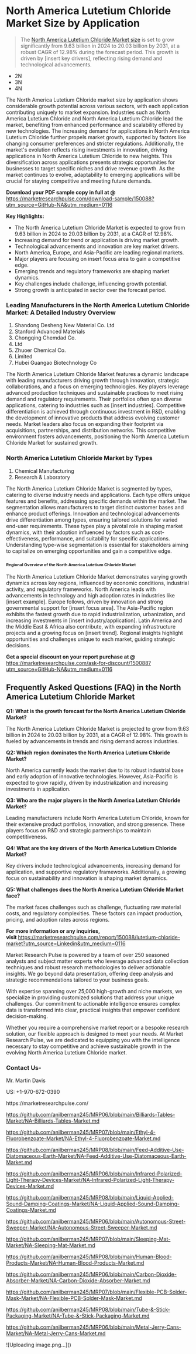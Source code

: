 <h1>North America Lutetium Chloride Market&nbsp;Size by Application</h1><blockquote><p>The <a href="https://marketresearchpulse.com/download-sample/150088?utm_source=GitHub-NA&amp;utm_medium=0116">North America Lutetium Chloride Market size</a> is set to grow significantly from 9.63 billion in 2024 to 20.03 billion by 2031, at a robust CAGR of 12.98% during the forecast period. This growth is driven by [insert key drivers], reflecting rising demand and technological advancements.</p></blockquote><ul><li>2N<li> 3N<li> 4N</li></ul><p>The North America Lutetium Chloride market size by application shows considerable growth potential across various sectors, with each application contributing uniquely to market expansion. Industries such as North America Lutetium Chloride and North America Lutetium Chloride lead the market, benefiting from enhanced performance and scalability offered by new technologies. The increasing demand for applications in North America Lutetium Chloride further propels market growth, supported by factors like changing consumer preferences and stricter regulations. Additionally, the market's evolution reflects rising investments in innovation, driving applications in North America Lutetium Chloride to new heights. This diversification across applications presents strategic opportunities for businesses to target specific niches and drive revenue growth. As the market continues to evolve, adaptability to emerging applications will be crucial for staying competitive and meeting future demands.</p><p><strong>Download your PDF sample copy in full at @ </strong><a href="https://marketresearchpulse.com/download-sample/150088?utm_source=GitHub-NA&amp;utm_medium=0116">https://marketresearchpulse.com/download-sample/150088?utm_source=GitHub-NA&amp;utm_medium=0116</a></p><p><strong>Key Highlights: </strong></p><ul><li>The North America Lutetium Chloride Market is expected to grow from 9.63 billion in 2024 to 20.03 billion by 2031, at a CAGR of 12.98%.</li><li>Increasing demand for trend or application is driving market growth.</li><li>Technological advancements and innovation are key market drivers.</li><li>North America, Europe, and Asia-Pacific are leading regional markets.</li><li>Major players are focusing on insert focus area to gain a competitive edge.</li><li>Emerging trends and regulatory frameworks are shaping market dynamics.</li><li>Key challenges include challenge, influencing growth potential.</li><li>Strong growth is anticipated in sector over the forecast period.</li></ul><h3>Leading Manufacturers in the North America Lutetium Chloride Market: A Detailed Industry Overview</h3><ol><li>Shandong Desheng New Material Co. Ltd</li><li>Stanford Advanced Materials</li><li>Chongqing Chemdad Co.</li><li>Ltd</li><li>Zhuoer Chemical Co.</li><li>Limited</li><li>Hubei Guangao Biotechnology Co</li></ol><div class="flex max-w-full flex-col flex-grow"><div class="min-h-8 text-message flex w-full flex-col items-end gap-2 whitespace-normal break-words [.text-message+&amp;]:mt-5" dir="auto" data-message-author-role="assistant" data-message-id="fd8432e4-4910-450d-b182-61b7bfb0a01f" data-message-model-slug="gpt-4o"><div class="flex w-full flex-col gap-1 empty:hidden first:pt-[3px]"><div class="markdown prose w-full break-words dark:prose-invert light"><p>The North America Lutetium Chloride Market features a dynamic landscape with leading manufacturers driving growth through innovation, strategic collaborations, and a focus on emerging technologies. Key players leverage advanced production techniques and sustainable practices to meet rising demand and regulatory requirements. Their portfolios often span diverse applications, catering to industries such as [insert industries]. Competitive differentiation is achieved through continuous investment in R&amp;D, enabling the development of innovative products that address evolving customer needs. Market leaders also focus on expanding their footprint via acquisitions, partnerships, and distribution networks. This competitive environment fosters advancements, positioning the North America Lutetium Chloride Market for sustained growth.</p></div></div></div></div><h3>North America Lutetium Chloride Market by Types</h3><ol><li>Chemical Manufacturing<li> Research & Laboratory</li></ol><div class="flex max-w-full flex-col flex-grow"><div class="min-h-8 text-message flex w-full flex-col items-end gap-2 whitespace-normal break-words [.text-message+&amp;]:mt-5" dir="auto" data-message-author-role="assistant" data-message-id="084470be-0bb7-4664-bddf-5156b4f41249" data-message-model-slug="gpt-4o-mini"><div class="flex w-full flex-col gap-1 empty:hidden first:pt-[3px]"><div class="markdown prose w-full break-words dark:prose-invert light"><p>The North America Lutetium Chloride Market is segmented by types, catering to diverse industry needs and applications. Each type offers unique features and benefits, addressing specific demands within the market. The segmentation allows manufacturers to target distinct customer bases and enhance product offerings. Innovation and technological advancements drive differentiation among types, ensuring tailored solutions for varied end-user requirements. These types play a pivotal role in shaping market dynamics, with their adoption influenced by factors such as cost-effectiveness, performance, and suitability for specific applications. Understanding type-wise segmentation is essential for stakeholders aiming to capitalize on emerging opportunities and gain a competitive edge.</p></div></div></div></div><h3><span style="font-size: 11px;">Regional Overview of the North America Lutetium Chloride Market</span></h3><div class="flex max-w-full flex-col flex-grow"><div class="min-h-8 text-message flex w-full flex-col items-end gap-2 whitespace-normal break-words [.text-message+&amp;]:mt-5" dir="auto" data-message-author-role="assistant" data-message-id="e9038762-ce64-4e30-91c9-9bd413514231" data-message-model-slug="gpt-4o-mini"><div class="flex w-full flex-col gap-1 empty:hidden first:pt-[3px]"><div class="markdown prose w-full break-words dark:prose-invert light"><p>The North America Lutetium Chloride Market demonstrates varying growth dynamics across key regions, influenced by economic conditions, industrial activity, and regulatory frameworks. North America leads with advancements in technology and high adoption rates in industries like [insert example]. Europe follows, driven by innovation and strong governmental support for [insert focus area]. The Asia-Pacific region exhibits the fastest growth due to rapid industrialization, urbanization, and increasing investments in [insert industry/application]. Latin America and the Middle East &amp; Africa also contribute, with expanding infrastructure projects and a growing focus on [insert trend]. Regional insights highlight opportunities and challenges unique to each market, guiding strategic decisions.</p></div></div></div></div><p><strong>Get a special discount on your report purchase at @ </strong><a href="https://marketresearchpulse.com/ask-for-discount/150088?utm_source=GitHub-NA&amp;utm_medium=0116">https://marketresearchpulse.com/ask-for-discount/150088?utm_source=GitHub-NA&amp;utm_medium=0116</a></p><h2>Frequently Asked Questions (FAQ) in the North America Lutetium Chloride Market</h2><p><strong>Q1: What is the growth forecast for the North America Lutetium Chloride Market?</strong></p><p>The North America Lutetium Chloride Market is projected to grow from 9.63 billion in 2024 to 20.03 billion by 2031, at a CAGR of 12.98%. This growth is fueled by advancements in trends and rising demand across industries.</p><p><strong>Q2: Which region dominates the North America Lutetium Chloride Market?</strong></p><p>North America currently leads the market due to its robust industrial base and early adoption of innovative technologies. However, Asia-Pacific is expected to grow rapidly, driven by industrialization and increasing investments in application.</p><p><strong>Q3: Who are the major players in the North America Lutetium Chloride Market?</strong></p><p>Leading manufacturers include North America Lutetium Chloride, known for their extensive product portfolios, innovation, and strong presence. These players focus on R&amp;D and strategic partnerships to maintain competitiveness.</p><p><strong>Q4: What are the key drivers of the North America Lutetium Chloride Market?</strong></p><p>Key drivers include technological advancements, increasing demand for application, and supportive regulatory frameworks. Additionally, a growing focus on sustainability and innovation is shaping market dynamics.</p><p><strong>Q5: What challenges does the North America Lutetium Chloride Market face?</strong></p><p>The market faces challenges such as challenge, fluctuating raw material costs, and regulatory complexities. These factors can impact production, pricing, and adoption rates across regions.</p><p><strong>For more information or any inquiries, visit&nbsp;</strong><a href="https://marketresearchpulse.com/report/150088/lutetium-chloride-market?utm_source=Linkedin&utm_medium=0116">https://marketresearchpulse.com/report/150088/lutetium-chloride-market?utm_source=Linkedin&utm_medium=0116</a></p><p>Market Research Pulse is powered by a team of over 250 seasoned analysts and subject matter experts who leverage advanced data collection techniques and robust research methodologies to deliver actionable insights. We go beyond data presentation, offering deep analysis and strategic recommendations tailored to your business goals.</p><p>With expertise spanning over 25,000 high-growth and niche markets, we specialize in providing customized solutions that address your unique challenges. Our commitment to actionable intelligence ensures complex data is transformed into clear, practical insights that empower confident decision-making.</p><p>Whether you require a comprehensive market report or a bespoke research solution, our flexible approach is designed to meet your needs. At Market Research Pulse, we are dedicated to equipping you with the intelligence necessary to stay competitive and achieve sustainable growth in the evolving North America Lutetium Chloride market.</p><h3><strong>Contact Us-</strong></h3><p>Mr. Martin Davis</p><p>US: +1-970-672-0390</p><p>https://marketresearchpulse.com/</p><p><a href="https://github.com/anilberman245/MRP06/blob/main/Billiards-Tables-Market/NA-Billiards-Tables-Market.md">https://github.com/anilberman245/MRP06/blob/main/Billiards-Tables-Market/NA-Billiards-Tables-Market.md</a></p><p><a href="https://github.com/anilberman245/MRP07/blob/main/Ethyl-4-Fluorobenzoate-Market/NA-Ethyl-4-Fluorobenzoate-Market.md">https://github.com/anilberman245/MRP07/blob/main/Ethyl-4-Fluorobenzoate-Market/NA-Ethyl-4-Fluorobenzoate-Market.md</a></p><p><a href="https://github.com/anilberman245/MRP08/blob/main/Feed-Additive-Use-Diatomaceous-Earth-Market/NA-Feed-Additive-Use-Diatomaceous-Earth-Market.md">https://github.com/anilberman245/MRP08/blob/main/Feed-Additive-Use-Diatomaceous-Earth-Market/NA-Feed-Additive-Use-Diatomaceous-Earth-Market.md</a></p><p><a href="https://github.com/anilberman245/MRP06/blob/main/lnfrared-Polarized-Light-Therapy-Devices-Market/NA-lnfrared-Polarized-Light-Therapy-Devices-Market.md">https://github.com/anilberman245/MRP06/blob/main/lnfrared-Polarized-Light-Therapy-Devices-Market/NA-lnfrared-Polarized-Light-Therapy-Devices-Market.md</a></p><p><a href="https://github.com/anilberman245/MRP08/blob/main/Liquid-Applied-Sound-Damping-Coatings-Market/NA-Liquid-Applied-Sound-Damping-Coatings-Market.md">https://github.com/anilberman245/MRP08/blob/main/Liquid-Applied-Sound-Damping-Coatings-Market/NA-Liquid-Applied-Sound-Damping-Coatings-Market.md</a></p><p><a href="https://github.com/anilberman245/MRP06/blob/main/Autonomous-Street-Sweeper-Market/NA-Autonomous-Street-Sweeper-Market.md">https://github.com/anilberman245/MRP06/blob/main/Autonomous-Street-Sweeper-Market/NA-Autonomous-Street-Sweeper-Market.md</a></p><p><a href="https://github.com/anilberman245/MRP07/blob/main/Sleeping-Mat-Market/NA-Sleeping-Mat-Market.md">https://github.com/anilberman245/MRP07/blob/main/Sleeping-Mat-Market/NA-Sleeping-Mat-Market.md</a></p><p><a href="https://github.com/anilberman245/MRP08/blob/main/Human-Blood-Products-Market/NA-Human-Blood-Products-Market.md">https://github.com/anilberman245/MRP08/blob/main/Human-Blood-Products-Market/NA-Human-Blood-Products-Market.md</a></p><p><a href="https://github.com/anilberman245/MRP06/blob/main/Carbon-Dioxide-Absorber-Market/NA-Carbon-Dioxide-Absorber-Market.md">https://github.com/anilberman245/MRP06/blob/main/Carbon-Dioxide-Absorber-Market/NA-Carbon-Dioxide-Absorber-Market.md</a></p><p><a href="https://github.com/anilberman245/MRP07/blob/main/Flexible-PCB-Solder-Mask-Market/NA-Flexible-PCB-Solder-Mask-Market.md">https://github.com/anilberman245/MRP07/blob/main/Flexible-PCB-Solder-Mask-Market/NA-Flexible-PCB-Solder-Mask-Market.md</a></p><p><a href="https://github.com/anilberman245/MRP08/blob/main/Tube-&-Stick-Packaging-Market/NA-Tube-&-Stick-Packaging-Market.md">https://github.com/anilberman245/MRP08/blob/main/Tube-&-Stick-Packaging-Market/NA-Tube-&-Stick-Packaging-Market.md</a></p><p><a href="https://github.com/anilberman245/MRP06/blob/main/Metal-Jerry-Cans-Market/NA-Metal-Jerry-Cans-Market.md">https://github.com/anilberman245/MRP06/blob/main/Metal-Jerry-Cans-Market/NA-Metal-Jerry-Cans-Market.md</a></p>
![Uploading image.png…]()

